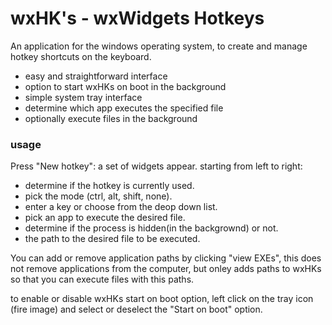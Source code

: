 # wxHK's - wxWidgets Hotkeys
An application for the windows operating system, to create and manage hotkey shortcuts on the keyboard.
- easy and straightforward interface
- option to start wxHKs on boot in the background
- simple system tray interface
- determine which app executes the specified file
- optionally execute files in the background

### usage
Press "New hotkey": a set of widgets appear.
starting from left to right:
- determine if the hotkey is currently used.
- pick the mode (ctrl, alt, shift, none).
- enter a key or choose from the deop down list.
- pick an app to execute the desired file.
- determine if the process is hidden(in the backgrownd) or not.
- the path to the desired file to be executed.

You can add or remove application paths by clicking "view EXEs",
this does not remove applications from the computer, but onley adds paths to wxHKs so that you can execute files with this paths. 

to enable or disable wxHKs start on boot option, left click on the tray icon (fire image) and select or deselect the "Start on boot" option.
